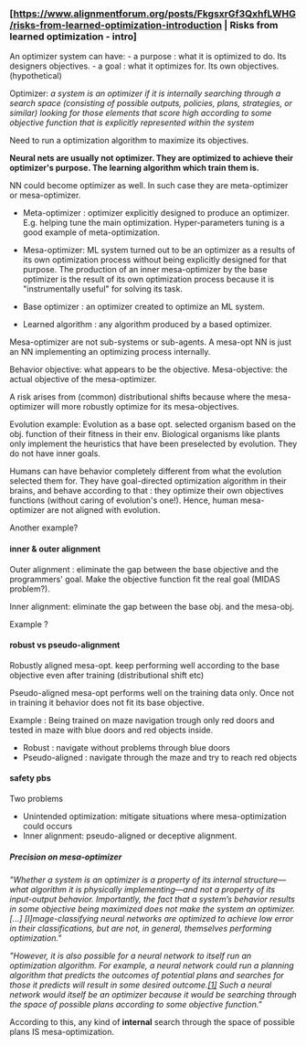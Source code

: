 ### [https://www.alignmentforum.org/posts/FkgsxrGf3QxhfLWHG/risks-from-learned-optimization-introduction | Risks from learned optimization - intro]

An optimizer system can have: 
	-  a purpose : what it is optimized to do. Its designers objectives.
	- a goal : what it optimizes for. Its own objectives. (hypothetical)
	
Optimizer: 
*a system is an _optimizer_ if it is internally searching through a search space (consisting of possible outputs, policies, plans, strategies, or similar) looking for those elements that score high according to some objective function that is explicitly represented within the system*

Need to run a optimization algorithm to maximize its objectives. 

**Neural nets are usually not optimizer.  They are optimized to achieve their optimizer's purpose. The learning algorithm which train them is.**

NN could become optimizer as well. In such case they are meta-optimizer or mesa-optimizer.

- Meta-optimizer : optimizer explicitly designed to produce an optimizer. E.g. helping tune the main optimization. Hyper-parameters tuning is a good example of meta-optimization.

- Mesa-optimizer: ML system turned out to be an optimizer as a results of its own optimization process without being explicitly designed for that purpose. The production of an inner mesa-optimizer by the base optimizer is the result of its own optimization process because it is "instrumentally useful" for solving its task.

- Base optimizer :  an optimizer created to optimize an ML system.

- Learned algorithm : any algorithm produced by a based optimizer.

 
Mesa-optimizer are not sub-systems or sub-agents. 
A mesa-opt NN is just an NN implementing an optimizing process internally. 

Behavior objective: what appears to be the objective.
Mesa-objective: the actual objective of the mesa-optimizer.

A risk arises from (common) distributional shifts because where the mesa-optimizer will more robustly optimize for its mesa-objectives.

Evolution example:
Evolution as a base opt. selected organism based on the obj. function of their fitness in their env. 
Biological organisms like plants only implement the heuristics that have been preselected by evolution. They do not have inner goals.

Humans can have behavior completely different from what the evolution selected them for. They have goal-directed optimization algorithm in their brains, and behave according to that : they optimize their own objectives functions (without caring of evolution's one!). Hence, human mesa-optimizer are not aligned with evolution.

Another example?

#### inner & outer alignment
Outer alignment : eliminate the gap between the base objective and the programmers' goal. Make the objective function fit the real goal (MIDAS problem?). 

Inner alignment: eliminate the gap between the base obj. and the mesa-obj.

Example ?

#### robust vs pseudo-alignment

Robustly aligned mesa-opt. keep performing well according to the base objective even after training (distributional shift etc)

Pseudo-aligned mesa-opt performs well on the training data only. Once not in training it behavior does not fit its base objective. 

Example : 
Being trained on maze navigation trough only red doors and tested in maze with blue doors and red objects inside.
- Robust : navigate without problems through blue doors
- Pseudo-aligned : navigate through the maze and try to reach red objects

####  safety pbs
Two problems 

- Unintended optimization: mitigate situations where mesa-optimization could occurs
- Inner alignment: pseudo-aligned or deceptive alignment. 


##### Precision on mesa-optimizer
*"Whether a system is an optimizer is a property of its internal structure—what algorithm it is physically implementing—and not a property of its input-output behavior. Importantly, the fact that a system’s behavior results in some objective being maximized does not make the system an optimizer. [...] 
[I]mage-classifying neural networks are optimized to achieve low error in their classifications, but are not, in general, themselves performing optimization."*

*"However, it is also possible for a neural network to itself run an optimization algorithm. For example, a neural network could run a planning algorithm that predicts the outcomes of potential plans and searches for those it predicts will result in some desired outcome.[[1]](https://www.alignmentforum.org/s/r9tYkB2a8Fp4DN8yB/p/FkgsxrGf3QxhfLWHG#fn-rdp4gb6fGD36iDTkT-1) Such a neural network would itself be an optimizer because it would be searching through the space of possible plans according to some objective function."*

According to this, any kind of **internal** search through the space of possible plans IS mesa-optimization.